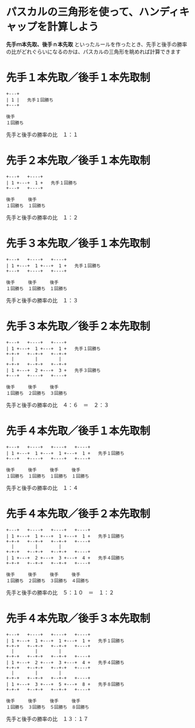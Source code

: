 # パスカルの三角形を使って、ハンディキャップを計算しよう

**先手ｍ本先取、後手ｎ本先取** といったルールを作ったとき、先手と後手の勝率の比がどれぐらいになるのかは、パスカルの三角形を眺めれば計算できます  


# 先手１本先取／後手１本先取制

```
+---+
| 1 |   先手１回勝ち
+---+

後手
１回勝ち
```

先手と後手の勝率の比　１：１


# 先手２本先取／後手１本先取制

```
+---+   +----+
| 1 +---+  1 +   先手１回勝ち
+---+   +----+

後手　　　後手
１回勝ち　１回勝ち
```

先手と後手の勝率の比　１：２


# 先手３本先取／後手１本先取制

```
+---+   +----+   +----+
| 1 +---+  1 +---+  1 +   先手１回勝ち
+---+   +----+   +----+

後手　　　後手　　　後手
１回勝ち　１回勝ち　１回勝ち
```

先手と後手の勝率の比　１：３


# 先手３本先取／後手２本先取制

```
+---+   +----+   +----+
| 1 +---+  1 +---+  1 +   先手１回勝ち
+-+-+   +--+-+   +--+-+
  |        |        |
+-+-+   +--+-+   +--+-+
| 1 +---+  2 +---+  3 +   先手３回勝ち
+---+   +----+   +----+

後手　　　後手　　　後手
１回勝ち　２回勝ち　３回勝ち
```

先手と後手の勝率の比　４：６　＝　２：３


# 先手４本先取／後手１本先取制

```
+---+   +----+   +----+   +----+
| 1 +---+  1 +---+  1 +---+  1 +   先手１回勝ち
+---+   +----+   +----+   +----+

後手　　　後手　　　後手　　　後手
１回勝ち　１回勝ち　１回勝ち　１回勝ち
```

先手と後手の勝率の比　１：４


# 先手４本先取／後手２本先取制

```
+---+   +----+   +----+   +----+
| 1 +---+  1 +---+  1 +---+  1 +   先手１回勝ち
+-+-+   +--+-+   +--+-+   +----+
  |        |        |
+-+-+   +--+-+   +--+-+   +----+
| 1 +---+  2 +---+  3 +---+  4 +   先手４回勝ち
+-+-+   +--+-+   +--+-+   +----+

後手　　　後手　　　後手　　　後手
１回勝ち　２回勝ち　３回勝ち　４回勝ち
```

先手と後手の勝率の比　５：１０　＝　１：２


# 先手４本先取／後手３本先取制

```
+---+   +----+   +----+   +----+
| 1 +---+  1 +---+  1 +---+  1 +   先手１回勝ち
+-+-+   +--+-+   +--+-+   +----+
  |        |        |
+-+-+   +--+-+   +--+-+   +----+
| 1 +---+  2 +---+  3 +---+  4 +   先手４回勝ち
+-+-+   +--+-+   +--+-+   +----+
  |        |        |
+-+-+   +--+-+   +--+-+   +----+
| 1 +---+  3 +---+  5 +---+  8 +   先手８回勝ち
+-+-+   +--+-+   +--+-+   +----+

後手　　　後手　　　後手　　　後手
１回勝ち　３回勝ち　５回勝ち　８回勝ち
```

先手と後手の勝率の比　１３：１７


